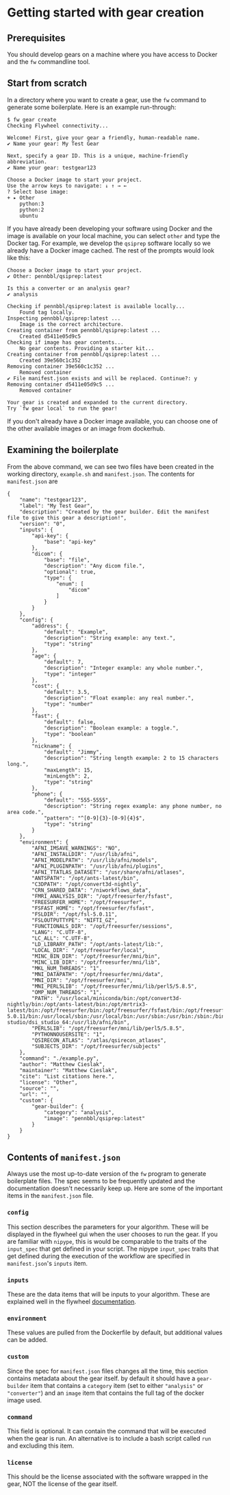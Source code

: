 # Getting started with gear creation

## Prerequisites

You should develop gears on a machine where you have access to Docker and
the `fw` commandline tool.

## Start from scratch

In a directory where you want to create a gear, use the `fw` command to
generate some boilerplate. Here is an example run-through:

```
$ fw gear create
Checking Flywheel connectivity...

Welcome! First, give your gear a friendly, human-readable name.
✔ Name your gear: My Test Gear

Next, specify a gear ID. This is a unique, machine-friendly abbreviation.
✔ Name your gear: testgear123

Choose a Docker image to start your project.
Use the arrow keys to navigate: ↓ ↑ → ←
? Select base image:
+ ▸ Other
    python:3
    python:2
    ubuntu
```

If you have already been developing your software using Docker and the
image is available on your local machine, you can select `other` and type
the Docker tag. For example, we develop the `qsiprep` software locally
so we already have a Docker image cached. The rest of the prompts would
look like this:

```
Choose a Docker image to start your project.
✔ Other: pennbbl/qsiprep:latest

Is this a converter or an analysis gear?
✔ analysis

Checking if pennbbl/qsiprep:latest is available locally...
	Found tag locally.
Inspecting pennbbl/qsiprep:latest ...
	Image is the correct architecture.
Creating container from pennbbl/qsiprep:latest ...
	Created d5411e05d9c5
Checking if image has gear contents...
	No gear contents. Providing a starter kit...
Creating container from pennbbl/qsiprep:latest ...
	Created 39e560c1c352
Removing container 39e560c1c352 ...
	Removed container
✔ File manifest.json exists and will be replaced. Continue?: y
Removing container d5411e05d9c5 ...
	Removed container

Your gear is created and expanded to the current directory.
Try `fw gear local` to run the gear!
```

If you don't already have a Docker image available, you can choose one of the
other available images or an image from dockerhub.

## Examining the boilerplate

From the above command, we can see two files have been created in the
working directory, `example.sh` and `manifest.json`. The contents for
`manifest.json` are

```
{
	"name": "testgear123",
	"label": "My Test Gear",
	"description": "Created by the gear builder. Edit the manifest file to give this gear a description!",
	"version": "0",
	"inputs": {
		"api-key": {
			"base": "api-key"
		},
		"dicom": {
			"base": "file",
			"description": "Any dicom file.",
			"optional": true,
			"type": {
				"enum": [
					"dicom"
				]
			}
		}
	},
	"config": {
		"address": {
			"default": "Example",
			"description": "String example: any text.",
			"type": "string"
		},
		"age": {
			"default": 7,
			"description": "Integer example: any whole number.",
			"type": "integer"
		},
		"cost": {
			"default": 3.5,
			"description": "Float example: any real number.",
			"type": "number"
		},
		"fast": {
			"default": false,
			"description": "Boolean example: a toggle.",
			"type": "boolean"
		},
		"nickname": {
			"default": "Jimmy",
			"description": "String length example: 2 to 15 characters long.",
			"maxLength": 15,
			"minLength": 2,
			"type": "string"
		},
		"phone": {
			"default": "555-5555",
			"description": "String regex example: any phone number, no area code.",
			"pattern": "^[0-9]{3}-[0-9]{4}$",
			"type": "string"
		}
	},
	"environment": {
		"AFNI_IMSAVE_WARNINGS": "NO",
		"AFNI_INSTALLDIR": "/usr/lib/afni",
		"AFNI_MODELPATH": "/usr/lib/afni/models",
		"AFNI_PLUGINPATH": "/usr/lib/afni/plugins",
		"AFNI_TTATLAS_DATASET": "/usr/share/afni/atlases",
		"ANTSPATH": "/opt/ants-latest/bin",
		"C3DPATH": "/opt/convert3d-nightly",
		"CRN_SHARED_DATA": "/niworkflows_data",
		"FMRI_ANALYSIS_DIR": "/opt/freesurfer/fsfast",
		"FREESURFER_HOME": "/opt/freesurfer",
		"FSFAST_HOME": "/opt/freesurfer/fsfast",
		"FSLDIR": "/opt/fsl-5.0.11",
		"FSLOUTPUTTYPE": "NIFTI_GZ",
		"FUNCTIONALS_DIR": "/opt/freesurfer/sessions",
		"LANG": "C.UTF-8",
		"LC_ALL": "C.UTF-8",
		"LD_LIBRARY_PATH": "/opt/ants-latest/lib:",
		"LOCAL_DIR": "/opt/freesurfer/local",
		"MINC_BIN_DIR": "/opt/freesurfer/mni/bin",
		"MINC_LIB_DIR": "/opt/freesurfer/mni/lib",
		"MKL_NUM_THREADS": "1",
		"MNI_DATAPATH": "/opt/freesurfer/mni/data",
		"MNI_DIR": "/opt/freesurfer/mni",
		"MNI_PERL5LIB": "/opt/freesurfer/mni/lib/perl5/5.8.5",
		"OMP_NUM_THREADS": "1",
		"PATH": "/usr/local/miniconda/bin:/opt/convert3d-nightly/bin:/opt/ants-latest/bin:/opt/mrtrix3-latest/bin:/opt/freesurfer/bin:/opt/freesurfer/fsfast/bin:/opt/freesurfer/tktools:/opt/freesurfer/mni/bin:/opt/fsl-5.0.11/bin:/usr/local/sbin:/usr/local/bin:/usr/sbin:/usr/bin:/sbin:/bin:/opt/dsi-studio/dsi_studio_64:/usr/lib/afni/bin",
		"PERL5LIB": "/opt/freesurfer/mni/lib/perl5/5.8.5",
		"PYTHONNOUSERSITE": "1",
		"QSIRECON_ATLAS": "/atlas/qsirecon_atlases",
		"SUBJECTS_DIR": "/opt/freesurfer/subjects"
	},
	"command": "./example.py",
	"author": "Matthew Cieslak",
	"maintainer": "Matthew Cieslak",
	"cite": "List citations here.",
	"license": "Other",
	"source": "",
	"url": "",
	"custom": {
		"gear-builder": {
			"category": "analysis",
			"image": "pennbbl/qsiprep:latest"
		}
	}
}
```

## Contents of `manifest.json`

Always use the most up-to-date version of the `fw` program to generate
boilerplate files. The spec seems to be frequently updated and the documentation
doesn't necessarily keep up. Here are some of the important items in the
`manifest.json` file.

### `config`
This section describes the parameters for your algorithm. These will be displayed
in the flywheel gui when the user chooses to run the gear. If you are
familiar with `nipype`, this is would be comparable to the traits
of the `input_spec` that get defined in your script. The nipype `input_spec`
traits that get defined during the execution of the workflow are specified in
`manifest.json`'s `inputs` item.

### `inputs`
These are the data items that will be inputs to your algorithm. These
are explained well in the flywheel [documentation](https://github.com/flywheel-io/gears/tree/master/spec#manifest-inputs).

### `environment`
These values are pulled from the Dockerfile by default, but additional
values can be added.

### `custom`
Since the spec for `manifest.json` files changes all the time, this section
contains metadata about the gear itself. by default it should have a
`gear-builder` item that contains a `category` item (set to either `"analysis"`
or `"converter"`) and an `image` item that contains the full tag of the
docker image used.

### `command`
This field is optional. It can contain the command that will be executed
when the gear is run. An alternative is to include a bash script called
`run` and excluding this item.

### `license`
This should be the license associated with the software wrapped in the
gear, NOT the license of the gear itself.
